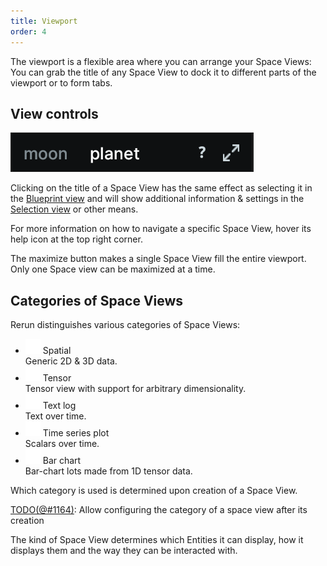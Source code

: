 ```yaml
---
title: Viewport
order: 4
---
```


The viewport is a flexible area where you can arrange your Space Views:
You can grab the title of any Space View to dock it to different parts of the viewport or to form tabs.

View controls
-------------
![3d icon](/docs-media/view-controls.png)

Clicking on the title of a Space View has the same effect as selecting it in the [Blueprint view](reference/viewer/blueprint.md)
and will show additional information & settings in the [Selection view](reference/viewer/selection.md) or other means.

For more information on how to navigate a specific Space View, hover its help icon at the top right corner.

The maximize button makes a single Space View fill the entire viewport.
Only one Space view can be maximized at a time.


Categories of Space Views
---------------------------
Rerun distinguishes various categories of Space Views:
* ![3d icon](/docs-media/spaceview_3d.png) Spatial  
  Generic 2D & 3D data.
* ![tensor icon](/docs-media/spaceview_tensor.png) Tensor  
  Tensor view with support for arbitrary dimensionality.
* ![text icon](/docs-media/spaceview_text.png) Text log  
  Text over time.
* ![scatterplot icon](/docs-media/spaceview_scatterplot.png) Time series plot  
  Scalars over time.
* ![histogram icon](/docs-media/spaceview_histogram.png) Bar chart  
  Bar-chart lots made from 1D tensor data.

Which category is used is determined upon creation of a Space View.

[TODO(@#1164)](https://github.com/rerun-io/rerun/issues/1164): Allow configuring the category of a space view after its creation 

The kind of Space View determines which Entities it can display, how it displays them and the way they can be interacted with.